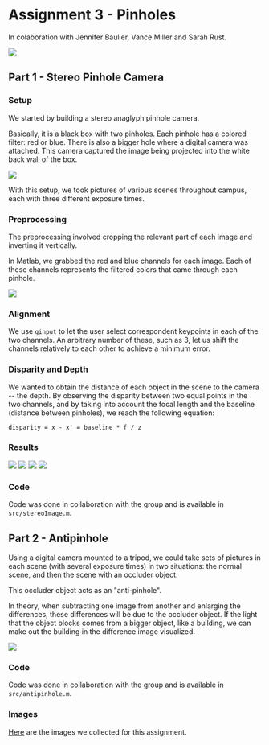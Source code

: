 # Assignment 3 - Pinholes

In colaboration with Jennifer Baulier, Vance Miller and Sarah Rust.

![](img/apin.jpg)

## Part 1 - Stereo Pinhole Camera

### Setup

We started by building a stereo anaglyph pinhole camera. 

Basically, it is a black box with two pinholes. Each pinhole has a colored filter: red or blue. There is also a bigger hole where a digital camera was attached. This camera captured the image being projected into the white back wall of the box.

![](img/camera.jpg)

With this setup, we took pictures of various scenes throughout campus, each with three different exposure times.

### Preprocessing

The preprocessing involved cropping the relevant part of each image and inverting it vertically.

In Matlab, we grabbed the red and blue channels for each image. Each of these channels represents the filtered colors that came through each pinhole.

![](img/channels.png)

### Alignment

We use `ginput` to let the user select correspondent keypoints in each of the two channels. An arbitrary number of these, such as 3, let us shift the channels relatively to each other to achieve a minimum error.

### Disparity and Depth

We wanted to obtain the distance of each object in the scene to the camera -- the depth. By observing the disparity between two equal points in the two channels, and by taking into account the focal length and the baseline (distance between pinholes), we reach the following equation:

```
disparity = x - x' = baseline * f / z
```


### Results

![](img/result1.jpg)
![](img/result2.jpg)
![](img/result3.jpg)
![](img/result4.jpg)

### Code

Code was done in collaboration with the group and is available in `src/stereoImage.m`.

## Part 2 - Antipinhole

Using a digital camera mounted to a tripod, we could take sets of pictures in each scene (with several exposure times) in two situations: the normal scene, and then the scene with an occluder object.

This occluder object acts as an "anti-pinhole".

In theory, when subtracting one image from another and enlarging the differences, these differences will be due to the occluder object. If the light that the object blocks comes from a bigger object, like a building, we can make out the building in the difference image visualized.

![](img/antipin.jpg)


### Code

Code was done in collaboration with the group and is available in `src/antipinhole.m`.

### Images

[Here](https://drive.google.com/folderview?id=0B_zRU2Dv83izcVU1NHVIMlJCZDg&usp=drive_web) are the images we collected for this assignment.